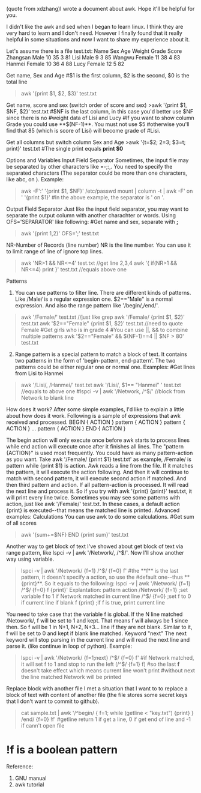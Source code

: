 (quote from xdzhang)I wrote a document about awk. Hope it'll be helpful for you.

I didn't like the awk and sed when I began to learn linux. I think they are very  hard to learn and I don't need. However I finally found that it really helpful in some situations and now I want to share my experience about it.

 Let's assume there is a file test.txt:
 Name       Sex    Age    Weight   Grade   Score 
Zhangsan   Male   10     35       3       81
Lisi       Male   9               3       85
Wangwu     Female 11     38       4       83
Hanmei     Female 10     36       4       88
Lucy       Female 12              5       82

 Get name, Sex and Age #$1 is the first column, $2 is the second, $0 is the total line
> awk  '{print $1, $2, $3}'  test.txt

 Get name, score and sex (switch order of score and sex) >awk '{print $1, $NF, $2}'  test.txt
#$NF is the last column, in this case you'd better use $NF since there is no
#weight data of Lisi and Lucy
#If you want to show column Grade you could use **$(NF-1)**. You must not use $5
#otherwise you'll find that 85 (which is score of Lisi) will become grade of
#Lisi.

 Get all columns but switch column Sex and Age >awk '{t=$2; $2=$3; $3=t; print}' test.txt
#The single print equals **print $0**

 Options and Variables Input Field Separator Sometimes, the input file may be separated by other characters like =-;:,. You need to specify the separated characters (The separator could be more than one  characters, like abc, on ). Example:
 >awk  -F':'  '{print $1, $NF}'  /etc/passwd
> mount | column  -t | awk  -F' on '  '{print $1}'
#In the above example, the separator is ' on '.

 Output Field Separator Just like the input field separator, you may want to separate the output column with another charachter or words. Using OFS='SEPARATOR' like following:
 #Get name and sex, separate with **;**
> awk  '{print $1,$2}'  OFS=';'  test.txt

 NR-Number of Records (line number) NR is the line number. You can use it to limit range of line of ignore top lines.
 >awk  'NR>1 && NR<=4'  test.txt          //get line 2,3,4
> awk  '{ if(NR>1 && NR<=4) print }'  test.txt       //equals above one

 Patterns  
1.  You can use patterns to filter line. There are different kinds of patterns.    Like /Male/ is a regular expression one. $2=="Male" is a normal expression.    And also the range pattern like '/begin/,/end/'.
 >awk  '/Female/'  test.txt     //just like grep
> awk  '/Female/ {print $1, $2}'  test.txt
> awk  '$2=="Female"  {print $1, $2}'  test.txt    //need to quote Female
#Get girls who is in grade 4
#You can use ||, && to combine multiple patterns
> awk  '$2=="Female"  &&  $(NF-1)==4 || $NF > 80'  test.txt

  
2.  Range pattern is a special pattern to match a block of text. It contains two    patterns in the form of 'begin-pattern, end-pattern'. The two patterns    could be either regular one or normal one. Examples:
 #Get lines from Lisi to Hanmei
> awk  '/Lisi/, /Hanmei/'  test.txt
> awk  '/Lisi/, $1== "Hanmei" '  test.txt   //equals to above one
#lspci  -v | awk  '/Network, /^$/'         //block from Network to blank line

  
 How does it work? After some simple examples, I'd like to explain a little about how does it work. Following is a sample of expressions that awk received and processed.
 BEGIN               { ACTION }
        pattern     { ACTION }
        pattern     { ACTION }
        ...
        pattern     { ACTION }
END                 { ACTION }

 The begin action will only execute once before awk starts to process lines while end action will execute once after it finishes all lines.
 The "pattern {ACTION}" is used most frequently. You could have as many pattern-action as you want. Take awk '/Female/ {print $1} test.txt' as example, /Female/ is pattern while {print $1} is action.
 Awk reads a line from the file. If it matches the pattern, it will execute the action following. And then it will continue to match with second pattern, it will execute second action if matched. And then third pattern and action. If all pattern-action is processed. It will read the next line and process it.
 So if you try with awk '{print} {print}' test.txt, it will print every line twice.
 Sometimes you may see some patterns with action, just like awk '/Female/' test.txt. In these cases, a default action {print} is executed--that means the matched line is printed.
 Advanced examples: Calculations You can use awk to do some calculations.
 #Get sum of all scores
> awk  '{sum+=$NF} END {print sum}'  test.txt

 Another way to get block of text I've showed about get block of text via range pattern, like lspci -v | awk '/Network/, /^$/'. Now I'll show another way using variable.
 >lspci -v | awk '/Network/ {f=1}  /^$/ {f=0}  f'
#the **f** is the last pattern, it doesn't specify a action, so use the
#default one--thus **{print}**. So it equals to the following:
> lspci -v | awk '/Network/ {f=1}  /^$/ {f=0}  f {print}'
Explantation:
pattern     action
/Network/   {f=1}       ;set variable f to 1 if Network matched in current line
/^$/        {f=0}       ;set f to 0 if current line if blank
f           {print}     ;if f is true, print current line

 You need to take case that the variable f is global. If the N line matched /Netowork/, f will be set to 1 and kept. That means f will always be 1 since then. So f will be 1 in N+1, N+2, N+3... line if they are not blank. Similar to it, f will be set to 0 and kept if blank line matched.
 Keyword "next" The next keyword will stop parsing in the current line and will read the next line and parse it. (like continue in loop of python). Example:
 >lspci -v | awk '/Network/ {f=1;next}  /^$/ {f=0}  f'
#if Network matched, it will set f to 1 and stop to run the left (/^$/ {f=1} f)
#so the last **f** doesn't take effect which means current line won't print
#without next the line matched Network will be printed

 Replace block with another file I met a situation that I want to to replace a block of text with content of another file (the file stores some secret keys that I don't want to commit to github).
 >cat sample.txt | awk '/^begin/ { f=1; while (getline < "key.txt") {print} } /end/ {f=0} !f'
#getline return 1 if get a line, 0 if get end of line and -1 if cann't open file
# !f is a boolean pattern

 Reference:  
1. GNU manual 
2. awk tutorial 



